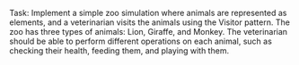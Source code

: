 Task:
Implement a simple zoo simulation where animals are represented as elements, and a veterinarian visits the animals using the Visitor pattern. The zoo has three types of animals: Lion, Giraffe, and Monkey. The veterinarian should be able to perform different operations on each animal, such as checking their health, feeding them, and playing with them.